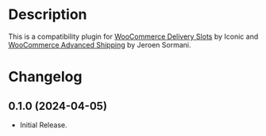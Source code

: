 # Description

This is a compatibility plugin for [WooCommerce Delivery Slots](https://iconicwp.com/products/woocommerce-delivery-slots/?utm_source=Iconic&utm_medium=Github&utm_campaign=iconic-woo-delivery-slots-compat-wholesale-pro) by Iconic and [WooCommerce Advanced Shipping](https://jeroensormani.com/woocommerce-advanced-shipping/) by Jeroen Sormani.

# Changelog

## 0.1.0 (2024-04-05)
* Initial Release.
